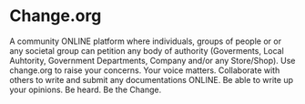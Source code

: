 # Change.org
A community ONLINE platform where individuals, groups of people or or any societal group can petition any body of authority (Goverments, Local Auhtority, Government Departments, Company and/or any Store/Shop). Use change.org to raise your concerns. Your voice matters. Collaborate with others to write and submit any documentations ONLINE.
Be able to write up your opinions. Be heard. Be the Change.
